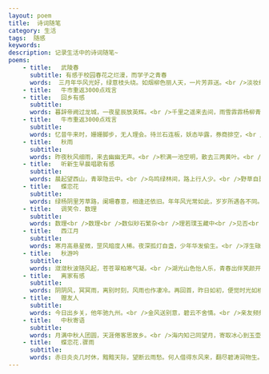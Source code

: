 ```yaml
---
layout: poem
title:  诗词随笔
category: 生活
tags:  随感
keywords: 
description: 记录生活中的诗词随笔~
poems:
    - title: 　武陵春
      subtitle: 有感于校园春花之烂漫，而学子之青春
      words:  三月年华风光好，绿意枝头绕。如烟柳色丽人天，一片芳菲送。<br />淡妆红粉花阴重，日暖游人醉。争与花面比青春，意恐春归去。
    - title: 　牛市重返3000点戏言
    - title: 　回乡有感
      subtitle:
      words: 暮辞帝阙过龙城，一夜星辰放英辉。<br />千里之遥来去间，雨雪霏霏杨柳青。
    - title: 　牛市重返3000点戏言
      subtitle:
      words: 忆昔牛来时，姗姗脚步，无人理会。待兰石连板，妖态毕露，券商排空，<br />沪深翘首，便引四海瞩目，万千驻足。想当时，南北双雄，钦慕无限，<br />创业龙头，尽显风光。&nbsp;&nbsp;江山万里红，寒去春意浓！最是得意处，谁还想，<br />风险为何物？中车登台,国君面世,青空常被阴云笼，惹怨恨重重。红柱绿影里，<br />曾记得，豪情常在，万点不是梦。如今想来，偷看账户，也应暗垂泪！
    - title: 　秋雨
      subtitle:
      words: 昨夜秋风细雨，来去幽幽无声。<br />积满一池空明，散去三两黄叶。<br />可堪宋玉悲凉，满园花菊尚肥。
    - title: 　听新生早晨唱歌有感
      subtitle:
      words: 晨起望西山，青翠隐云中。<br />鸟鸣绿林间，路上行人少。<br />野草自蔓枝，芳花正烂漫。<br />须是好时光，不必顾影怜。<br />绿茵场上人语乱，多是新生初到时。<br />朝气蓬勃不曾见，暮语沉沉时有闻。<br />齐声共咏青春歌，老气横秋不堪听。
    - title: 　蝶恋花
      subtitle:
      words: 绿杨阴里芳草路，阑珊春意，相逢还依旧。年年风光常如此，岁岁所遇各不同。<br />半阴半晴柳色新，落花时节，又见飞絮轻翻。随风飘至九霄汉，看尽三山五岳景！
    - title: 　调笑令．数理
      subtitle:
      words: 数理<br />数理<br />数似砂石繁杂<br />理若璞玉藏中<br />见否<br />见否<br />斜阳已下西楼
    - title: 　西江月
      subtitle:
      words: 寒月高悬星微，罡风暗度人稀。夜深孤灯自盏，少年华发偷生。<br />浮生碌碌终日，尽作他人嫁衣。世事几多茫茫，不如华胥一梦！
    - title: 　秋游吟
      subtitle:
      words: 潋潋秋波随风起，苍苍翠柏寒气凝。<br />湖光山色怡人乐，青春出伴笑颜开。<br />昨日荷风送香气，今朝霜叶胜红花。<br />夕月渐上珍馐宴，美酒欢颜共陶然。<br />长歌抒怀烦忧少，曲尽歌罢河星稀。<br />塞上长城随日多，常思来日似今日。
    - title: 　离家有感
      subtitle:
      words: 阴阴风，冥冥雨，离别时刻，风雨也作凄冷。再回首，昨日如初，便觉时光如梭。<br />乡音真，乡容亲，此去千里，音容犹挂心间。凌云志，少年空负，也叹迈步如铁。
    - title: 　赠友人
      subtitle:
      words: 今日出乡关，他年驰九州。<br />金风送别意，碧云不舍情。<br />亲友频频语，无言心上秋。<br />举目望征鸿，不日南飞去。
    - title: 　中秋寄语
      subtitle:
      words: 月满中秋人团圆，天涯倦客思故乡。<br />海内知己同望月，寄取冰心到玉壶。
    - title: 　蝶恋花.骤雨
      subtitle:
      words: 赤日炎炎几时休，黯黯天际，望断云雨愁。何人借得东风来，翻尽碧涛润物生。<br />骤雨初歇已黄昏，星河转淡，待得月华生。谁道流年暗中换，旧时北斗仍参差。
---
```







